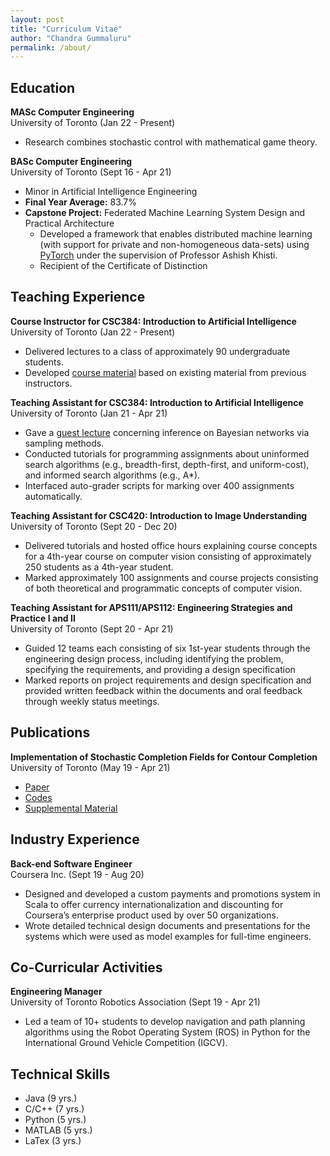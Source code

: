 ```yaml
---
layout: post
title: "Curriculum Vitae"
author: "Chandra Gummaluru"
permalink: /about/
---
```


## Education
**MASc Computer Engineering** <br>
University of Toronto (Jan 22 - Present)
 - Research combines stochastic control with mathematical game theory.

**BASc Computer Engineering** <br>
University of Toronto (Sept 16 - Apr 21)
 - Minor in Artificial Intelligence Engineering
 - **Final Year Average:** 83.7%
 - **Capstone Project:** Federated Machine Learning System Design and Practical Architecture
     - Developed a framework that enables distributed machine learning (with support for private and non-homogeneous data-sets) using [PyTorch](https://pytorch.org/) under the supervision of Professor Ashish Khisti.
     - Recipient of the Certificate of Distinction
     
## Teaching Experience
**Course Instructor for CSC384: Introduction to Artificial Intelligence** <br>
University of Toronto (Jan 22 - Present)
 - Delivered lectures to a class of approximately 90 undergraduate students.
 - Developed [course material](https://chandra-gummaluru.github.io/2022-02-11/ai) based on existing material from previous instructors.

**Teaching Assistant for CSC384: Introduction to Artificial Intelligence** <br>
University of Toronto  (Jan 21 - Apr 21)

 - Gave a [guest lecture](https://www.youtube.com/watch?v=gy3e1OVj_Hw&feature=youtu.be) concerning inference on Bayesian networks via sampling methods.
 - Conducted tutorials for programming assignments about uninformed search algorithms (e.g., breadth-first, depth-first, and uniform-cost), and informed search algorithms (e.g., A*).
 - Interfaced auto-grader scripts for marking over 400 assignments automatically.
 
**Teaching Assistant for CSC420: Introduction to Image Understanding** <br>
University of Toronto  (Sept 20 - Dec 20)

 - Delivered tutorials and hosted office hours explaining course concepts for a 4th-year course on computer vision consisting of approximately 250 students as a 4th-year student.
 - Marked approximately 100 assignments and course projects consisting of both theoretical and programmatic concepts of computer vision.

**Teaching Assistant for APS111/APS112: Engineering Strategies and Practice I and II** <br>
University of Toronto  (Sept 20 - Apr 21)

 - Guided 12 teams each consisting of six 1st-year students through the engineering design process, including identifying the problem, specifying the requirements, and providing a design specification
 - Marked reports on project requirements and design specification and provided written feedback within the documents and oral feedback through weekly status meetings.

## Publications

**Implementation of Stochastic Completion Fields for Contour Completion** <br>
University of Toronto (May 19 - Apr 21)

 - [Paper](https://mrezanejad.github.io/files/bmvc2021.pdf)
 - [Codes](https://github.com/sidguptacode/Stochastic_Completion_Fields)
 - [Supplemental Material](https://www.bmvc2021-virtualconference.com/assets/supp/1075_supp.zip)

## Industry Experience

**Back-end Software Engineer** <br>
Coursera Inc. (Sept 19 - Aug 20)

 - Designed and developed a custom payments and promotions system in Scala to offer currency internationalization and discounting for Coursera’s enterprise product used by over 50 organizations.
 - Wrote detailed technical design documents and presentations for the systems which were used as model examples for full-time engineers.

## Co-Curricular Activities
**Engineering Manager** <br>
University of Toronto Robotics Association (Sept 19 - Apr 21)

 - Led a team of 10+ students to develop navigation and path planning algorithms using the Robot Operating System (ROS) in Python for the International Ground Vehicle Competition (IGCV).

## Technical Skills

 - Java (9 yrs.)
 - C/C++ (7 yrs.)
 - Python (5 yrs.)
 - MATLAB (5 yrs.)
 - LaTex (3 yrs.)


